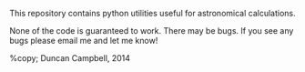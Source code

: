 This repository contains python utilities useful for astronomical calculations.

None of the code is guaranteed to work.  There may be bugs.  If you see any bugs please 
email me and let me know!

%copy; Duncan Campbell, 2014 
